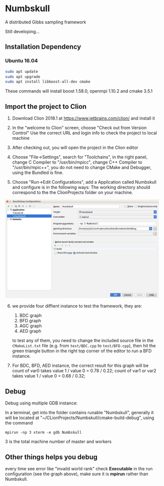 # Numbskull
A distributed Gibbs sampling framework

Still developing...

## Installation Dependency
### Ubuntu 16.04
```bash
sudo apt update
sudo apt upgrade
sudo apt install libboost-all-dev cmake
```
These commands will install boost 1.58.0, openmpi 1.10.2 and cmake 3.5.1

## Import the project to Clion
1. Download Clion 2018.1 at https://www.jetbrains.com/clion/ and install it

2. In the "welcome to Clion" screen, choose "Check out from Version Control"
Use the correct URL and login info to check the project to local machine

3. After checking out, you will open the project in the Clion editor

4. Choose "File->Settings", search for "Toolchains", in the right panel, change C Compiler to "/usr/bin/mpicc", change C++ Compiler to "/usr/bin/mpic++", you do not need to change CMake and Debugger, using the Bundled is fine.

5. Choose "Run->Edit Configurations", add a Application called Numbskull and configure is in the following ways:
The working directory should correspond to the the ClionProjects folder on your machine.
<img src="doc/configuration.png" width="800" />

6. we provide four diffient instance to test the framework, they are:
    1. BDC graph
    2. BFD graph
    3. AGC graph
    4. AED graph
    
   to test any of them, you need to change the included source file in the `CMakeList.txt` file (e.g. from `test/BDC.cpp` to `test/BFD.cpp`), then hit the green triangle button in the right top corner of the editor to run a BFD instance.

7. For BDC, BFD, AED instance, the correct result for this graph will be count of var0 takes value 1 / value 0 = 0.78 / 0.22;
count of var1 or var2 takes value 1 / value 0 = 0.68 / 0.32;


## Debug
Debug using multiple GDB instance:

In a terminal, get into the folder contains runable "Numbskull", generally it will be located at "~/CLionProjects/Numbskull/cmake-build-debug", using the command
```
mpirun -np 3 xterm -e gdb Numbskull
```
3 is the total machine number of master and workers

## Other things helps you debug
every time see error like "invaild world rank"
check **Executable** in the run configuration (see the graph above), make sure it is **mpirun** rather than Numbskull.
